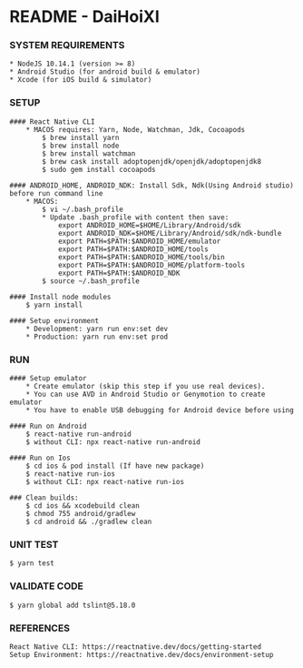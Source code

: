# README - DaiHoiXI

### SYSTEM REQUIREMENTS
    * NodeJS 10.14.1 (version >= 8)
    * Android Studio (for android build & emulator)
    * Xcode (for iOS build & simulator)

### SETUP
    #### React Native CLI
        * MACOS requires: Yarn, Node, Watchman, Jdk, Cocoapods
            $ brew install yarn
            $ brew install node 
            $ brew install watchman
            $ brew cask install adoptopenjdk/openjdk/adoptopenjdk8
            $ sudo gem install cocoapods

    #### ANDROID_HOME, ANDROID_NDK: Install Sdk, Ndk(Using Android studio) before run command line
        * MACOS:
            $ vi ~/.bash_profile
            * Update .bash_profile with content then save:
                export ANDROID_HOME=$HOME/Library/Android/sdk
                export ANDROID_NDK=$HOME/Library/Android/sdk/ndk-bundle
                export PATH=$PATH:$ANDROID_HOME/emulator
                export PATH=$PATH:$ANDROID_HOME/tools
                export PATH=$PATH:$ANDROID_HOME/tools/bin
                export PATH=$PATH:$ANDROID_HOME/platform-tools
                export PATH=$PATH:$ANDROID_NDK
            $ source ~/.bash_profile

    #### Install node modules
        $ yarn install

    #### Setup environment
        * Development: yarn run env:set dev
        * Production: yarn run env:set prod

### RUN
    #### Setup emulator
        * Create emulator (skip this step if you use real devices). 
        * You can use AVD in Android Studio or Genymotion to create emulator
        * You have to enable USB debugging for Android device before using

    #### Run on Android
        $ react-native run-android
        $ without CLI: npx react-native run-android
        
    #### Run on Ios
        $ cd ios & pod install (If have new package)
        $ react-native run-ios
        $ without CLI: npx react-native run-ios

    ### Clean builds:
        $ cd ios && xcodebuild clean
        $ chmod 755 android/gradlew
        $ cd android && ./gradlew clean

### UNIT TEST
    $ yarn test

### VALIDATE CODE
    $ yarn global add tslint@5.18.0

### REFERENCES
    React Native CLI: https://reactnative.dev/docs/getting-started
    Setup Environment: https://reactnative.dev/docs/environment-setup
